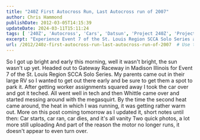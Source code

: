 ```yaml
---
title: "240Z First Autocross Run, Last Autocross run of 2007"
author: Chris Hammond
publishDate: 2012-03-05T14:15:39
updateDate: 2024-03-11T15:11:24
tags: [ '240Z', 'Autocross', 'Cars', 'Datsun', 'Project 240Z', 'Project240z', 'Project240Zcom' ]
excerpt: "Experience Event 7 of the St. Louis Region SCCA Solo Series at Gateway Raceway - a day of car racing, troubleshooting, and excitement."
url: /2012/240z-first-autocross-run-last-autocross-run-of-2007  # Use the generated URL with year
---
```

So I got up bright and early this morning, well it wasn't bright, the sun wasn't up yet. Headed out to Gateway Raceway in Madison Illinois for Event 7 of the St. Louis Region SCCA Solo Series. My parents came out in their large RV so I wanted to get out there early and be sure to get them a spot to park it. After getting worker assignments squared away I took the car over and got it teched. All went well in tech and then Whittle came over and started messing around with the megasquirt. By the time the second heat came around, the heat in which I was running, it was getting rather warm out. More on this post coming tomorrow as I updated it, short notes until then: Car starts, car ran, car dies, and it's all vanity Two quick photos, a lot more still uploading  And part of the reason the motor no longer runs, it doesn't appear to even turn over.  &nbsp;


